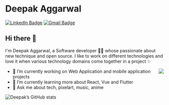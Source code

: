 
# Deepak Aggarwal  

[![LinkedIn Badge](https://img.shields.io/badge/-grey?logo=linkedin&style=for-the-badge&&labelColor=754ad3&color=754ad3&label=deepak-aggarwal)](https://in.linkedin.com/in/deepak-aggarwal-8b37a5135/) [![Gmail Badge](https://img.shields.io/badge/-grey?logo=gmail&style=for-the-badge&labelColor=orange&color=orange&label=deep.agg2299%40gmail.com)](mailto:deep.agg2299%40gmail.com)

## Hi there 👋 

<!--
**Deepak2299/Deepak2299** is a ✨ _special_ ✨ repository because its `README.md` (this file) appears on your GitHub profile.

Here are some ideas to get you started:

- 🔭 I’m currently working on ...
- 🌱 I’m currently learning ...
- 👯 I’m looking to collaborate on ...
- 🤔 I’m looking for help with ...
- 💬 Ask me about ...
- 📫 How to reach me: ...
- 😄 Pronouns: ...
- ⚡ Fun fact: ...
-->

I'm Deepak Aggarwal, a Software developer :man_technologist: whose passionate about new technique and open source.
I like to work on different technologies and love it when various technology domains come together in a project ✨

<img align="right" src="http://www.piskelapp.com/static/resources/github_octocat.gif">

- 🔭 I’m currently working on Web Application and mobile application projects
- 🌱 I’m currently learning more about React, Vue and Flutter
- 💬 Ask me about tech, pixelart, music, anime

![Deepak’s GitHub stats](https://github-readme-stats.vercel.app/api?username=Deepak2299&count_private=true&show_icons=true&theme=radical)

